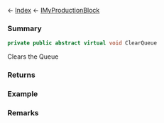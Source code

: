 ← [Index](Api-Index) ← [IMyProductionBlock](Sandbox.ModAPI.Ingame.IMyProductionBlock)

### Summary

```csharp
private public abstract virtual void ClearQueue
```

Clears the Queue

### Returns

### Example

### Remarks


